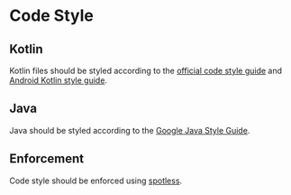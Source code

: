 # Code Style

## Kotlin

Kotlin files should be styled according to the [official code style guide](https://kotlinlang.org/docs/reference/coding-conventions.html) and [Android Kotlin style guide](https://android.github.io/kotlin-guides/style.html).

## Java

Java should be styled according to the [Google Java Style Guide](https://google.github.io/styleguide/javaguide.html).

## Enforcement

Code style should be enforced using [spotless](https://github.com/diffplug/spotless).